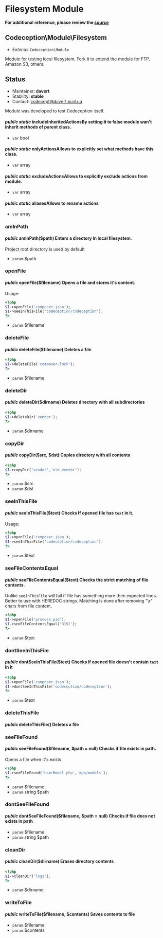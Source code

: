 # Filesystem Module

**For additional reference, please review the [source](https://github.com/Codeception/Codeception/tree/master/src/Codeception/Module/Filesystem.php)**
## Codeception\Module\Filesystem

* *Extends* `Codeception\Module`

Module for testing local filesystem.
Fork it to extend the module for FTP, Amazon S3, others.

## Status

* Maintainer: **davert**
* Stability: **stable**
* Contact: codecept@davert.mail.ua

Module was developed to test Codeception itself.



#### *public static* includeInheritedActionsBy setting it to false module wan't inherit methods of parent class.

 * `var`  bool
#### *public static* onlyActionsAllows to explicitly set what methods have this class.

 * `var`  array
#### *public static* excludeActionsAllows to explicitly exclude actions from module.

 * `var`  array
#### *public static* aliasesAllows to rename actions

 * `var`  array




### amInPath
#### *public* amInPath($path) Enters a directory In local filesystem.
Project root directory is used by default

 * `param`  $path

### openFile
#### *public* openFile($filename) Opens a file and stores it's content.

Usage:

``` php
<?php
$I->openFile('composer.json');
$I->seeInThisFile('codeception/codeception');
?>
```

 * `param`  $filename
### deleteFile
#### *public* deleteFile($filename) Deletes a file

``` php
<?php
$I->deleteFile('composer.lock');
?>
```

 * `param`  $filename
### deleteDir
#### *public* deleteDir($dirname) Deletes directory with all subdirectories

``` php
<?php
$I->deleteDir('vendor');
?>
```

 * `param`  $dirname
### copyDir
#### *public* copyDir($src, $dst) Copies directory with all contents

``` php
<?php
$I->copyDir('vendor','old_vendor');
?>
```

 * `param`  $src
 * `param`  $dst
### seeInThisFile
#### *public* seeInThisFile($text) Checks If opened file has `text` in it.

Usage:

``` php
<?php
$I->openFile('composer.json');
$I->seeInThisFile('codeception/codeception');
?>
```

 * `param`  $text
### seeFileContentsEqual
#### *public* seeFileContentsEqual($text) Checks the strict matching of file contents.
Unlike `seeInThisFile` will fail if file has something more then expected lines.
Better to use with HEREDOC strings.
Matching is done after removing "\r" chars from file content.

``` php
<?php
$I->openFile('process.pid');
$I->seeFileContentsEqual('3192');
?>
```

 * `param`  $text
### dontSeeInThisFile
#### *public* dontSeeInThisFile($text) Checks If opened file doesn't contain `text` in it

``` php
<?php
$I->openFile('composer.json');
$I->dontSeeInThisFile('codeception/codeception');
?>
```

 * `param`  $text
### deleteThisFile
#### *public* deleteThisFile() Deletes a file
### seeFileFound
#### *public* seeFileFound($filename, $path = null) Checks if file exists in path.
Opens a file when it's exists

``` php
<?php
$I->seeFileFound('UserModel.php','app/models');
?>
```

 * `param`  $filename
 * `param`  string $path
### dontSeeFileFound
#### *public* dontSeeFileFound($filename, $path = null) Checks if file does not exists in path

 * `param`  $filename
 * `param`  string $path
### cleanDir
#### *public* cleanDir($dirname) Erases directory contents

``` php
<?php
$I->cleanDir('logs');
?>
```

 * `param`  $dirname
### writeToFile
#### *public* writeToFile($filename, $contents) Saves contents to file

 * `param`  $filename
 * `param`  $contents







































